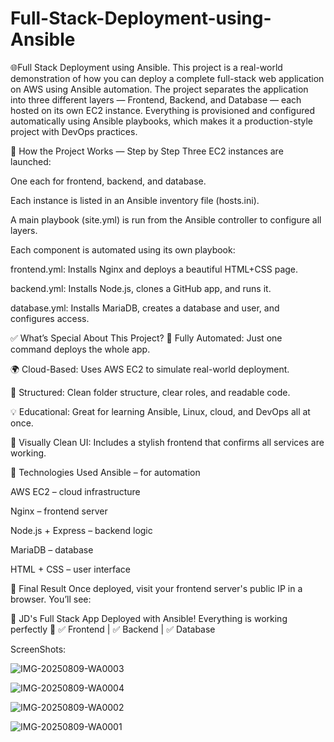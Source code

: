 # Full-Stack-Deployment-using-Ansible

🌐Full Stack Deployment using Ansible. This project is a real-world demonstration of how you can deploy a complete full-stack web application on AWS using Ansible automation. The project separates the application into three different layers — Frontend, Backend, and Database — each hosted on its own EC2 instance. Everything is provisioned and configured automatically using Ansible playbooks, which makes it a production-style project with DevOps practices.

🔧 How the Project Works — Step by Step Three EC2 instances are launched:

One each for frontend, backend, and database.

Each instance is listed in an Ansible inventory file (hosts.ini).

A main playbook (site.yml) is run from the Ansible controller to configure all layers.

Each component is automated using its own playbook:

frontend.yml: Installs Nginx and deploys a beautiful HTML+CSS page.

backend.yml: Installs Node.js, clones a GitHub app, and runs it.

database.yml: Installs MariaDB, creates a database and user, and configures access.

✅ What’s Special About This Project? 🔁 Fully Automated: Just one command deploys the whole app.

🌍 Cloud-Based: Uses AWS EC2 to simulate real-world deployment.

📂 Structured: Clean folder structure, clear roles, and readable code.

💡 Educational: Great for learning Ansible, Linux, cloud, and DevOps all at once.

🎨 Visually Clean UI: Includes a stylish frontend that confirms all services are working.

🧾 Technologies Used Ansible – for automation

AWS EC2 – cloud infrastructure

Nginx – frontend server

Node.js + Express – backend logic

MariaDB – database

HTML + CSS – user interface

🎯 Final Result Once deployed, visit your frontend server's public IP in a browser. You’ll see:

🚀 JD's Full Stack App Deployed with Ansible! Everything is working perfectly 🎯 ✅ Frontend | ✅ Backend | ✅ Database


ScreenShots:

![IMG-20250809-WA0003](https://github.com/user-attachments/assets/6a44b249-ec39-495b-a946-0c5c272ab0ad)

![IMG-20250809-WA0004](https://github.com/user-attachments/assets/e925a29a-7e81-4c70-acc4-a1060c75a0cb)

![IMG-20250809-WA0002](https://github.com/user-attachments/assets/339f444c-54a5-4998-929e-ee61ca6d7c16)

![IMG-20250809-WA0001](https://github.com/user-attachments/assets/3a76303e-64ba-41ea-bae4-fb79d6a012a6)




